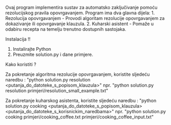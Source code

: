 Ovaj program implementira sustav za automatsko zaključivanje pomoću rezolucijskog pravila opovrgavanjem. Program ima dva glavna dijela:
    1. Rezolucija opovrgavanjem - Provodi algoritam rezolucije opovrgavanjem za dokazivanje ili opovrgavanje klauzula.
    2. Kuharski asistent - Pomaže u odabiru recepta na temelju trenutno dostupnih sastojaka.

Instalacija !!
  1. Instalirajte Python
  2. Preuzmite solution.py i dane primjere.


Kako koristiti ?

  Za pokretanje algoritma rezolucije opovrgavanjem, koristite sljedeću naredbu : "python solution.py resolution <putanja_do_datoteke_s_popisom_klauzula>"
  npr. "python solution.py resolution primjeri/resolution_small_example.txt"


  Za pokretanje kuharskog asistenta, koristite sljedeću naredbu : "python solution.py cooking <putanja_do_datoteke_s_popisom_klauzula> <putanja_do_datoteke_s_korisnickim_naredbama>"
  npr. "python solution.py cooking primjeri/cooking_coffee.txt primjeri/cooking_coffee_input.txt"

